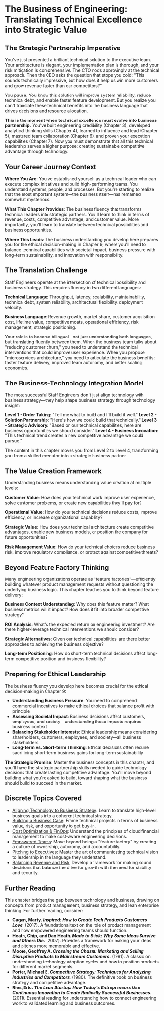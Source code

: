 # The Business of Engineering: Translating Technical Excellence into Strategic Value

## The Strategic Partnership Imperative

You've just presented a brilliant technical solution to the executive team. Your architecture is elegant, your implementation plan is thorough, and your risk mitigation is comprehensive. The CTO nods approvingly at the technical approach. Then the CEO asks the question that stops you cold: "This sounds technically impressive, but how does it help us win more customers and grow revenue faster than our competitors?"

You pause. You know this solution will improve system reliability, reduce technical debt, and enable faster feature development. But you realize you can't translate these technical benefits into the business language that drives decisions and resource allocation.

**This is the moment when technical excellence must evolve into business partnership.** You've built engineering credibility (Chapter 3), developed analytical thinking skills (Chapter 4), learned to influence and lead (Chapter 5), mastered team collaboration (Chapter 6), and proven your execution capabilities (Chapter 7). Now you must demonstrate that all this technical leadership serves a higher purpose: creating sustainable competitive advantage through technology.

## Your Career Journey Context

**Where You Are**: You've established yourself as a technical leader who can execute complex initiatives and build high-performing teams. You understand systems, people, and processes. But you're starting to realize that the most important system—the business itself—has remained somewhat mysterious.

**What This Chapter Provides**: The business fluency that transforms technical leaders into strategic partners. You'll learn to think in terms of revenue, costs, competitive advantage, and customer value. More importantly, you'll learn to translate between technical possibilities and business opportunities.

**Where This Leads**: The business understanding you develop here prepares you for the ethical decision-making in Chapter 9, where you'll need to balance technical capabilities with societal impact, business pressure with long-term sustainability, and innovation with responsibility.

## The Translation Challenge

Staff Engineers operate at the intersection of technical possibility and business strategy. This requires fluency in two different languages:

**Technical Language**: Throughput, latency, scalability, maintainability, technical debt, system reliability, architectural flexibility, deployment velocity.

**Business Language**: Revenue growth, market share, customer acquisition cost, lifetime value, competitive moats, operational efficiency, risk management, strategic positioning.

Your role is to become bilingual—not just understanding both languages, but translating fluently between them. When the business team talks about "reducing customer churn," you need to understand the technical interventions that could improve user experience. When you propose "microservices architecture," you need to articulate the business benefits: faster feature delivery, improved team autonomy, and better scaling economics.

## The Business-Technology Integration Model

The most successful Staff Engineers don't just align technology with business strategy—they help shape business strategy through technology insight:

**Level 1 - Order Taking**: "Tell me what to build and I'll build it well."
**Level 2 - Solution Partnership**: "Here's how we could build that technically."
**Level 3 - Strategic Advisory**: "Based on our technical capabilities, here are business opportunities we should consider."
**Level 4 - Business Innovation**: "This technical trend creates a new competitive advantage we could pursue."

The content in this chapter moves you from Level 2 to Level 4, transforming you from a skilled executor into a strategic business partner.

## The Value Creation Framework

Understanding business means understanding value creation at multiple levels:

**Customer Value**: How does your technical work improve user experience, solve customer problems, or create new capabilities they'll pay for?

**Operational Value**: How do your technical decisions reduce costs, improve efficiency, or increase organizational capability?

**Strategic Value**: How does your technical architecture create competitive advantages, enable new business models, or position the company for future opportunities?

**Risk Management Value**: How do your technical choices reduce business risk, improve regulatory compliance, or protect against competitive threats?

## Beyond Feature Factory Thinking

Many engineering organizations operate as "feature factories"—efficiently building whatever product management requests without questioning the underlying business logic. This chapter teaches you to think beyond feature delivery:

**Business Context Understanding**: Why does this feature matter? What business metrics will it impact? How does it fit into broader competitive strategy?

**ROI Analysis**: What's the expected return on engineering investment? Are there higher-leverage technical interventions we should consider?

**Strategic Alternatives**: Given our technical capabilities, are there better approaches to achieving the business objective?

**Long-term Positioning**: How do short-term technical decisions affect long-term competitive position and business flexibility?

## Preparing for Ethical Leadership

The business fluency you develop here becomes crucial for the ethical decision-making in Chapter 9:

- **Understanding Business Pressure**: You need to comprehend commercial incentives to make ethical choices that balance profit with principle
- **Assessing Societal Impact**: Business decisions affect customers, employees, and society—understanding these impacts requires business context
- **Balancing Stakeholder Interests**: Ethical leadership means considering shareholders, customers, employees, and society—all business stakeholders
- **Long-term vs. Short-term Thinking**: Ethical decisions often require sacrificing short-term business gains for long-term sustainability

**The Strategic Promise**: Master the business concepts in this chapter, and you'll have the strategic partnership skills needed to guide technology decisions that create lasting competitive advantage. You'll move beyond building what you're asked to build, toward shaping what the business should build to succeed in the market.

## Discrete Topics Covered

* [Aligning Technology to Business Strategy](aligning-technology.md): Learn to translate high-level business goals into a coherent technical strategy.
* [Building a Business Case](business-case.md): Frame technical projects in terms of business value, risk, and opportunity to get buy-in.
* [Cost Optimization & FinOps](cost-optimization.md): Understand the principles of cloud financial management to make cost-aware engineering decisions.
* [Empowered Teams](empowered-teams.md): Move beyond being a "feature factory" by creating a culture of ownership, autonomy, and accountability.
* [Pitching to Executives](pitching-to-executives.md): Master the art of communicating technical vision to leadership in the language they understand.
* [Balancing Revenue and Risk](revenue-vs-risk.md): Develop a framework for making sound decisions that balance the drive for growth with the need for stability and security.

## Further Reading

This chapter bridges the gap between technology and business, drawing on concepts from product management, business strategy, and lean enterprise thinking. For further reading, consider:

*   **Cagan, Marty. *Inspired: How to Create Tech Products Customers Love*.** (2017). A foundational text on the role of product management and how empowered engineering teams should function.
*   **Heath, Chip, and Dan Heath. *Made to Stick: Why Some Ideas Survive and Others Die*.** (2007). Provides a framework for making your ideas and pitches more memorable and effective.
*   **Moore, Geoffrey A. *Crossing the Chasm: Marketing and Selling Disruptive Products to Mainstream Customers*.** (1991). A classic on understanding technology adoption cycles and how to position products for different market segments.
*   **Porter, Michael E. *Competitive Strategy: Techniques for Analyzing Industries and Competitors*.** (1980). The definitive book on business strategy and competitive advantage.
*   **Ries, Eric. *The Lean Startup: How Today's Entrepreneurs Use Continuous Innovation to Create Radically Successful Businesses*.** (2011). Essential reading for understanding how to connect engineering work to validated learning and business outcomes.
